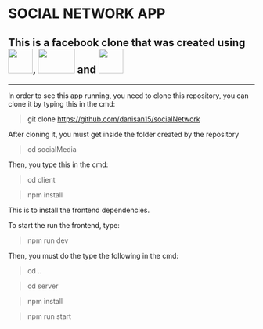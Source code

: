 # SOCIAL NETWORK APP

## This is a facebook clone that was created using <a href="https://es.react.dev/" target="_blank"><img src="https://upload.wikimedia.org/wikipedia/commons/thumb/a/a7/React-icon.svg/2300px-React-icon.svg.png" width="50" height="50"><a/>, <a href="https://nodejs.org/es" target="_blank"><img src="https://upload.wikimedia.org/wikipedia/commons/thumb/d/d9/Node.js_logo.svg/2560px-Node.js_logo.svg.png" width="75" height="50"><a/> and <a href="https://supabase.com/" target="_blank"><img src="https://seeklogo.com/images/S/supabase-logo-DCC676FFE2-seeklogo.com.png" width="50" height="50"><a/>

---

In order to see this app running, you need to clone this repository, you can clone it by typing this in the cmd:

> git clone https://github.com/danisan15/socialNetwork

After cloning it, you must get inside the folder created by the repository

> cd socialMedia

Then, you type this in the cmd:

> cd client

> npm install

This is to install the frontend dependencies.

To start the run the frontend, type:

> npm run dev

Then, you must do the type the following in the cmd:

> cd ..

> cd server

> npm install

> npm run start
